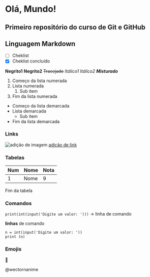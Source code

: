 # Olá, Mundo!
 Primeiro repositório do curso de Git e GitHub
---

## Linguagem **Markdown**

- [ ] Cheklist
- [x] Cheklist concluído

**Negrito1**
__Negrito2__
~~Tracejado~~
*Itálico1*
_Itálico2_
**_Misturado_**

1. Começo da lista numerada
1. Lista numerada
   1. Sub item
1. Fim da lista numerada

* Começo da lista demarcada
* Lista demarcada
   * Sub item
* Fim da lista demarcada

### Links

![adição de imagem](link)
[adição de link](https://www.google.com)

### Tabelas

Num | Nome | Nota
---|---|---
1 | Nome | 9

Fim da tabela

### Comandos

`print(int(input('Digite um valor: ')))` -> linha de comando

**linhas** de comando
```
n = int(input('Digite um valor: '))
print (n)
```

### Emojis
:vulcan_salute:

@wectornanime